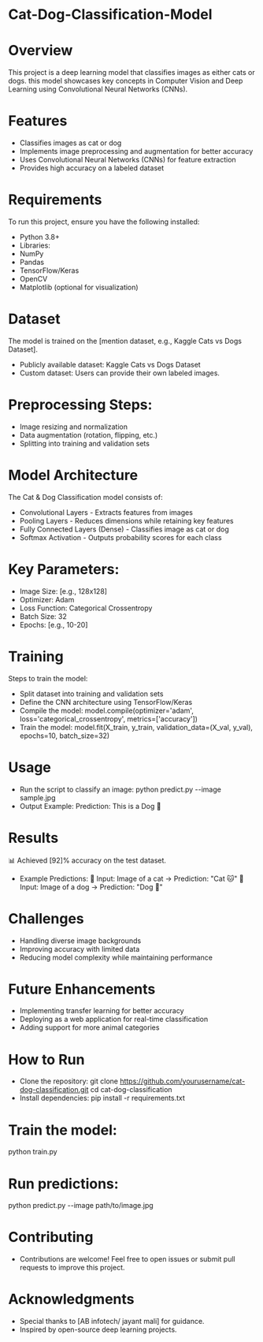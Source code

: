 # Cat-Dog-Classification-Model
# Overview
This project is a deep learning model that classifies images as either cats or dogs. this model showcases key concepts in Computer Vision and Deep Learning using Convolutional Neural Networks (CNNs).
# Features
- Classifies images as cat or dog
- Implements image preprocessing and augmentation for better accuracy
- Uses Convolutional Neural Networks (CNNs) for feature extraction
- Provides high accuracy on a labeled dataset

# Requirements
To run this project, ensure you have the following installed:

- Python 3.8+
- Libraries:
- NumPy
- Pandas
- TensorFlow/Keras
- OpenCV
- Matplotlib (optional for visualization)
# Dataset
The model is trained on the [mention dataset, e.g., Kaggle Cats vs Dogs Dataset].
- Publicly available dataset: Kaggle Cats vs Dogs Dataset
- Custom dataset: Users can provide their own labeled images.

# Preprocessing Steps:
- Image resizing and normalization
- Data augmentation (rotation, flipping, etc.)
- Splitting into training and validation sets
# Model Architecture
The Cat & Dog Classification model consists of:

- Convolutional Layers - Extracts features from images
- Pooling Layers - Reduces dimensions while retaining key features
- Fully Connected Layers (Dense) - Classifies image as cat or dog
- Softmax Activation - Outputs probability scores for each class

# Key Parameters:

- Image Size: [e.g., 128x128]
- Optimizer: Adam
- Loss Function: Categorical Crossentropy
- Batch Size: 32
- Epochs: [e.g., 10-20]
# Training
Steps to train the model:
- Split dataset into training and validation sets
- Define the CNN architecture using TensorFlow/Keras
- Compile the model:
model.compile(optimizer='adam', loss='categorical_crossentropy', metrics=['accuracy'])
- Train the model:
model.fit(X_train, y_train, validation_data=(X_val, y_val), epochs=10, batch_size=32)
# Usage
- Run the script to classify an image:
python predict.py --image sample.jpg
- Output Example:
Prediction: This is a Dog 🐶
# Results
📊 Achieved [92]% accuracy on the test dataset.

- Example Predictions:
🔹 Input: Image of a cat → Prediction: "Cat 🐱"
🔹 Input: Image of a dog → Prediction: "Dog 🐶"

# Challenges
- Handling diverse image backgrounds
- Improving accuracy with limited data
- Reducing model complexity while maintaining performance

# Future Enhancements
- Implementing transfer learning for better accuracy
- Deploying as a web application for real-time classification
- Adding support for more animal categories

# How to Run
- Clone the repository:
git clone https://github.com/yourusername/cat-dog-classification.git
cd cat-dog-classification
- Install dependencies:
pip install -r requirements.txt
# Train the model:
python train.py
# Run predictions:
python predict.py --image path/to/image.jpg
# Contributing
- Contributions are welcome! Feel free to open issues or submit pull requests to improve this project.

# Acknowledgments
- Special thanks to [AB infotech/ jayant mali] for guidance.
- Inspired by open-source deep learning projects.
